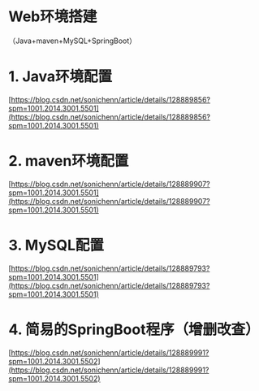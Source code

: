 ﻿# Web环境搭建

（Java+maven+MySQL+SpringBoot）

# 1. Java环境配置

[https://blog.csdn.net/sonichenn/article/details/128889856?spm=1001.2014.3001.5501](https://blog.csdn.net/sonichenn/article/details/128889856?spm=1001.2014.3001.5501)
# 2. maven环境配置
[https://blog.csdn.net/sonichenn/article/details/128889907?spm=1001.2014.3001.5501](https://blog.csdn.net/sonichenn/article/details/128889907?spm=1001.2014.3001.5501)
# 3. MySQL配置
[https://blog.csdn.net/sonichenn/article/details/128889793?spm=1001.2014.3001.5501](https://blog.csdn.net/sonichenn/article/details/128889793?spm=1001.2014.3001.5501)
# 4. 简易的SpringBoot程序（增删改查）
[https://blog.csdn.net/sonichenn/article/details/128889991?spm=1001.2014.3001.5502](https://blog.csdn.net/sonichenn/article/details/128889991?spm=1001.2014.3001.5502)

